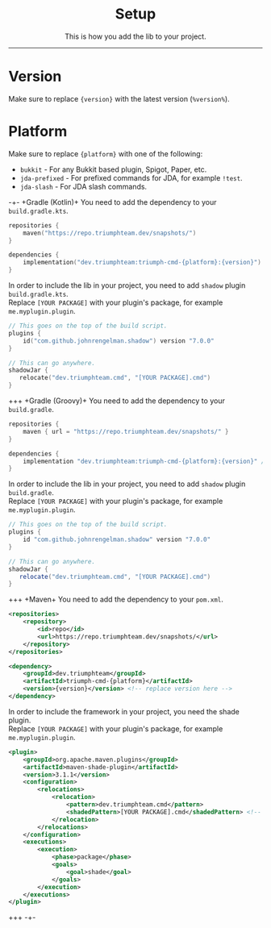 <center><h1>Setup</h1></center>
<center>
<p>This is how you add the lib to your project.</p>
</center>

---

# Version
Make sure to replace `{version}` with the latest version (`%version%`).

# Platform
Make sure to replace `{platform}` with one of the following:

* `bukkit` - For any Bukkit based plugin, Spigot, Paper, etc.
* `jda-prefixed` - For prefixed commands for JDA, for example `!test`.
* `jda-slash` - For JDA slash commands.

-+-
+Gradle (Kotlin)+
You need to add the dependency to your `build.gradle.kts`.
```kotlin
repositories {
    maven("https://repo.triumphteam.dev/snapshots/")
}

dependencies {
    implementation("dev.triumphteam:triumph-cmd-{platform}:{version}") // Replace version here 
}
```
In order to include the lib in your project, you need to add `shadow` plugin `build.gradle.kts`.  
Replace `[YOUR PACKAGE]` with your plugin's package, for example `me.myplugin.plugin`.
```kotlin
// This goes on the top of the build script.
plugins {
    id("com.github.johnrengelman.shadow") version "7.0.0"
}

// This can go anywhere.
shadowJar {
   relocate("dev.triumphteam.cmd", "[YOUR PACKAGE].cmd")
}
```
+++
+Gradle (Groovy)+
You need to add the dependency to your `build.gradle`.
```groovy
repositories {
    maven { url = "https://repo.triumphteam.dev/snapshots/" }
}

dependencies {
    implementation "dev.triumphteam:triumph-cmd-{platform}:{version}" // Replace version here 
}
```
In order to include the lib in your project, you need to add `shadow` plugin `build.gradle`.  
Replace `[YOUR PACKAGE]` with your plugin's package, for example `me.myplugin.plugin`.
```groovy
// This goes on the top of the build script.
plugins {
    id "com.github.johnrengelman.shadow" version "7.0.0"
}

// This can go anywhere.
shadowJar {
   relocate("dev.triumphteam.cmd", "[YOUR PACKAGE].cmd")
}
```
+++
+Maven+
You need to add the dependency to your `pom.xml`.
```xml
<repositories>
    <repository>
        <id>repo</id>
        <url>https://repo.triumphteam.dev/snapshots/</url>
    </repository>
</repositories>

<dependency>
    <groupId>dev.triumphteam</groupId>
    <artifactId>triumph-cmd-{platform}</artifactId>
    <version>{version}</version> <!-- replace version here -->
</dependency>
```
In order to include the framework in your project, you need the shade plugin.  
Replace `[YOUR PACKAGE]` with your plugin's package, for example `me.myplugin.plugin`.
```xml
<plugin>
    <groupId>org.apache.maven.plugins</groupId>
    <artifactId>maven-shade-plugin</artifactId>
    <version>3.1.1</version>
    <configuration>
        <relocations>
            <relocation>
                <pattern>dev.triumphteam.cmd</pattern>
                <shadedPattern>[YOUR PACKAGE].cmd</shadedPattern> <!-- Replace package here -->
            </relocation>
        </relocations>
    </configuration>
    <executions>
        <execution>
            <phase>package</phase>
            <goals>
                <goal>shade</goal>
            </goals>
        </execution>
    </executions>
</plugin>
```
+++
-+-
